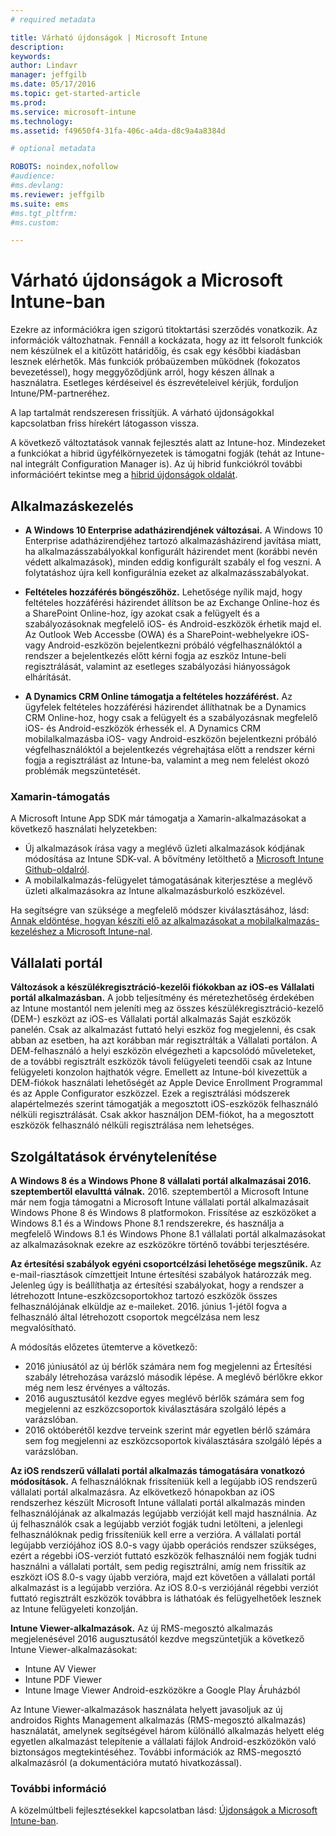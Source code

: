 ```yaml
---
# required metadata

title: Várható újdonságok | Microsoft Intune
description:
keywords:
author: Lindavr
manager: jeffgilb
ms.date: 05/17/2016
ms.topic: get-started-article
ms.prod:
ms.service: microsoft-intune
ms.technology:
ms.assetid: f49650f4-31fa-406c-a4da-d8c9a4a8384d

# optional metadata

ROBOTS: noindex,nofollow
#audience:
#ms.devlang:
ms.reviewer: jeffgilb
ms.suite: ems
#ms.tgt_pltfrm:
#ms.custom:

---
```


# Várható újdonságok a Microsoft Intune-ban
Ezekre az információkra igen szigorú titoktartási szerződés vonatkozik. Az információk változhatnak. Fennáll a kockázata, hogy az itt felsorolt funkciók nem készülnek el a kitűzött határidőig, és csak egy későbbi kiadásban lesznek elérhetők. Más funkciók próbaüzemben működnek (fokozatos bevezetéssel), hogy meggyőződjünk arról, hogy készen állnak a használatra. Esetleges kérdéseivel és észrevételeivel kérjük, forduljon Intune/PM-partneréhez.

A lap tartalmát rendszeresen frissítjük. A várható újdonságokkal kapcsolatban friss hírekért látogasson vissza.

A következő változtatások vannak fejlesztés alatt az Intune-hoz. Mindezeket a funkciókat a hibrid ügyfélkörnyezetek is támogatni fogják (tehát az Intune-nal integrált Configuration Manager is). Az új hibrid funkciókról további információért tekintse meg a [hibrid újdonságok oldalát](https://technet.microsoft.com/en-US/library/mt718155(TechNet.10).aspx).


## Alkalmazáskezelés
- **A Windows 10 Enterprise adatházirendjének változásai.** A Windows 10 Enterprise adatházirendjéhez tartozó alkalmazásházirend javítása miatt, ha alkalmazásszabályokkal konfigurált házirendet ment (korábbi nevén védett alkalmazások), minden eddig konfigurált szabály el fog veszni. A folytatáshoz újra kell konfigurálnia ezeket az alkalmazásszabályokat.

- **Feltételes hozzáférés böngészőhöz.** Lehetősége nyílik majd, hogy feltételes hozzáférési házirendet állítson be az Exchange Online-hoz és a SharePoint Online-hoz, így azokat csak a felügyelt és a szabályozásoknak megfelelő iOS- és Android-eszközök érhetik majd el. Az Outlook Web Accessbe (OWA) és a SharePoint-webhelyekre iOS- vagy Android-eszközön bejelentkezni próbáló végfelhasználóktól a rendszer a bejelentkezés előtt kérni fogja az eszköz Intune-beli regisztrálását, valamint az esetleges szabályozási hiányosságok elhárítását.
<!---TFS 1175844--->

- **A Dynamics CRM Online támogatja a feltételes hozzáférést.** Az ügyfelek feltételes hozzáférési házirendet állíthatnak be a Dynamics CRM Online-hoz, hogy csak a felügyelt és a szabályozásnak megfelelő iOS- és Android-eszközök érhessék el. A Dynamics CRM mobilalkalmazásba iOS- vagy Android-eszközön bejelentkezni próbáló végfelhasználóktól a bejelentkezés végrehajtása előtt a rendszer kérni fogja a regisztrálást az Intune-ba, valamint a meg nem felelést okozó problémák megszüntetését.
<!---TFS1295358--->

### Xamarin-támogatás
A Microsoft Intune App SDK már támogatja a Xamarin-alkalmazásokat a következő használati helyzetekben:

- Új alkalmazások írása vagy a meglévő üzleti alkalmazások kódjának módosítása az Intune SDK-val. A bővítmény letölthető a [Microsoft Intune Github-oldalról](https://github.com/msintuneappsdk).
- A mobilalkalmazás-felügyelet támogatásának kiterjesztése a meglévő üzleti alkalmazásokra az Intune alkalmazásburkoló eszközével.

Ha segítségre van szüksége a megfelelő módszer kiválasztásához, lásd: [Annak eldöntése, hogyan készíti elő az alkalmazásokat a mobilalkalmazás-kezeléshez a Microsoft Intune-nal](https://docs.microsoft.com/en-us/intune/deploy-use/decide-how-to-prepare-apps-for-mobile-application-management-with-microsoft-intune).
<!--- TFS 1061478 & TFS 1152340--->


## Vállalati portál
**Változások a készülékregisztráció-kezelői fiókokban az iOS-es Vállalati portál alkalmazásban.** A jobb teljesítmény és méretezhetőség érdekében az Intune mostantól nem jeleníti meg az összes készülékregisztráció-kezelő (DEM-) eszközt az iOS-es Vállalati portál alkalmazás Saját eszközök panelén. Csak az alkalmazást futtató helyi eszköz fog megjelenni, és csak abban az esetben, ha azt korábban már regisztrálták a Vállalati portálon. A DEM-felhasználó a helyi eszközön elvégezheti a kapcsolódó műveleteket, de a további regisztrált eszközök távoli felügyeleti teendői csak az Intune felügyeleti konzolon hajthatók végre.  Emellett az Intune-ból kivezettük a DEM-fiókok használati lehetőségét az Apple Device Enrollment Programmal és az Apple Configurator eszközzel. Ezek a regisztrálási módszerek alapértelmezés szerint támogatják a megosztott iOS-eszközök felhasználó nélküli regisztrálását.  Csak akkor használjon DEM-fiókot, ha a megosztott eszközök felhasználó nélküli regisztrálása nem lehetséges.
<!---TFS 1233681--->

## Szolgáltatások érvénytelenítése
**A Windows 8 és a Windows Phone 8 vállalati portál alkalmazásai 2016. szeptembertől elavulttá válnak.** 2016. szeptembertől a Microsoft Intune már nem fogja támogatni a Microsoft Intune vállalati portál alkalmazásait Windows Phone 8 és Windows 8 platformokon. Frissítése az eszközöket a Windows 8.1 és a Windows Phone 8.1 rendszerekre, és használja a megfelelő Windows 8.1 és Windows Phone 8.1 vállalati portál alkalmazásokat az alkalmazásoknak ezekre az eszközökre történő további terjesztésére.
<!---TFS 1255391--->

**Az értesítési szabályok egyéni csoportcélzási lehetősége megszűnik.**
Az e-mail-riasztások címzettjeit Intune értesítési szabályok határozzák meg. Jelenleg úgy is beállíthatja az értesítési szabályokat, hogy a rendszer a létrehozott Intune-eszközcsoportokhoz tartozó eszközök összes felhasználójának elküldje az e-maileket. 2016. június 1-jétől fogva a felhasználó által létrehozott csoportok megcélzása nem lesz megvalósítható.

A módosítás előzetes ütemterve a következő:
- 2016 júniusától az új bérlők számára nem fog megjelenni az Értesítési szabály létrehozása varázsló második lépése. A meglévő bérlőkre ekkor még nem lesz érvényes a változás.
- 2016 augusztusától kezdve egyes meglévő bérlők számára sem fog megjelenni az eszközcsoportok kiválasztására szolgáló lépés a varázslóban.
- 2016 októberétől kezdve terveink szerint már egyetlen bérlő számára sem fog megjelenni az eszközcsoportok kiválasztására szolgáló lépés a varázslóban.

<!---   TFS 1278864--->
**Az iOS rendszerű vállalati portál alkalmazás támogatására vonatkozó módosítások.**
A felhasználóknak frissíteniük kell a legújabb iOS rendszerű vállalati portál alkalmazásra. Az elkövetkező hónapokban az iOS rendszerhez készült Microsoft Intune vállalati portál alkalmazás minden felhasználójának az alkalmazás legújabb verzióját kell majd használnia. Az új felhasználók csak a legújabb verziót fogják tudni letölteni, a jelenlegi felhasználóknak pedig frissíteniük kell erre a verzióra. A vállalati portál legújabb verziójához iOS 8.0-s vagy újabb operációs rendszer szükséges, ezért a régebbi iOS-verziót futtató eszközök felhasználói nem fogják tudni használni a vállalati portált, sem pedig regisztrálni, amíg nem frissítik az eszközt iOS 8.0-s vagy újabb verzióra, majd ezt követően a vállalati portál alkalmazást is a legújabb verzióra. Az iOS 8.0-s verziójánál régebbi verziót futtató regisztrált eszközök továbbra is láthatóak és felügyelhetőek lesznek az Intune felügyeleti konzolján.  

**Intune Viewer-alkalmazások.** Az új RMS-megosztó alkalmazás megjelenésével 2016 augusztusától kezdve megszüntetjük a következő Intune Viewer-alkalmazásokat:
- Intune AV Viewer
- Intune PDF Viewer
- Intune Image Viewer Android-eszközökre a Google Play Áruházból

Az Intune Viewer-alkalmazások használata helyett javasoljuk az új androidos Rights Management alkalmazás (RMS-megosztó alkalmazás) használatát, amelynek segítségével három különálló alkalmazás helyett elég egyetlen alkalmazást telepítenie a vállalati fájlok Android-eszközökön való biztonságos megtekintéséhez. További információk az RMS-megosztó alkalmazásról (a dokumentációra mutató hivatkozással).


### További információ
A közelmúltbeli fejlesztésekkel kapcsolatban lásd: [Újdonságok a Microsoft Intune-ban](whats-new-in-microsoft-intune.md).


<!--HONumber=Jun16_HO2-->


